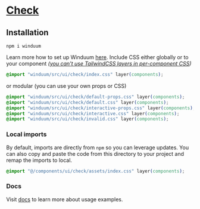 # [Check](https://winduum.dev/docs/ui/check.html)

## Installation
```shell
npm i winduum
```
Learn more how to set up Winduum [here](https://winduum.dev/docs/).
Include CSS either globally or to your component _([you can't use TailwindCSS layers in per-component CSS](https://tailwindcss.com/docs/adding-custom-styles#layers-and-per-component-css))_

```css
@import "winduum/src/ui/check/index.css" layer(components);
```

or modular (you can use your own props or CSS)

```css
@import "winduum/src/ui/check/default-props.css" layer(components);
@import "winduum/src/ui/check/default.css" layer(components);
@import "winduum/src/ui/check/interactive-props.css" layer(components);
@import "winduum/src/ui/check/interactive.css" layer(components);
@import "winduum/src/ui/check/invalid.css" layer(components);
```

### Local imports
By default, imports are directly from `npm` so you can leverage updates.
You can also copy and paste the code from this directory to your project and remap the imports to local.

```css
@import "@/components/ui/check/assets/index.css" layer(components);
```

### Docs
Visit [docs](https://winduum.dev/docs/ui/check.html) to learn more about usage examples.
